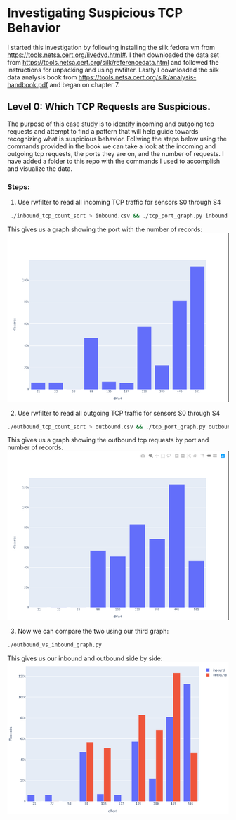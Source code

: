 # Investigating Suspicious TCP Behavior

I started this investigation by following installing the silk fedora vm from https://tools.netsa.cert.org/livedvd.html#. I then downloaded the data set from https://tools.netsa.cert.org/silk/referencedata.html and followed the instructions for unpacking and using rwfilter. Lastly I downloaded the silk data analysis book from https://tools.netsa.cert.org/silk/analysis-handbook.pdf and began on chapter 7. 

## Level 0: Which TCP Requests are Suspicious. 

The purpose of this case study is to identify incoming and outgoing tcp requests and attempt to find  a pattern that will help guide towards recognizing what is suspicious behavior. Follwing the steps below using the commands provided in the book we can take a look at the incoming and outgoing tcp requests, the ports they are on, and the number of requests. I have added a folder to this repo with the commands I used to accomplish and visualize the data. 
### Steps: 
   1. Use rwfilter to read all incoming TCP traffic for sensors S0 through S4   
  ```bash
   ./inbound_tcp_count_sort > inbound.csv && ./tcp_port_graph.py inbound.csv
   ```
   This gives us a graph showing the port with the number of records:
   ![](images/inboundTCP.png)

   2. Use rwfilter to read all outgoing TCP traffic for sensors S0 through S4
   ```bash
   ./outbound_tcp_count_sort > outbound.csv && ./tcp_port_graph.py outbound.csv
   ```
   This gives us a graph showing the outbound tcp requests by port and number of records. 
   ![](images/outboundGraph.png)

   3. Now we can compare the two using our third graph:
   ```bash
   ./outbound_vs_inbound_graph.py
   ```

   This gives us our inbound and outbound side by side:
   ![](images/inboundVoutbound.png)
   